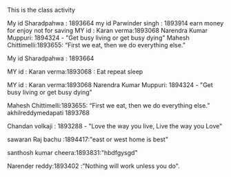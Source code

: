 This is the class activity

My id Sharadpahwa : 1893664
my id Parwinder singh  : 1893914 earn money for enjoy not for saving
MY id : Karan verma:1893068
Narendra Kumar Muppuri: 1894324 - "Get busy living or get busy dying"
Mahesh Chittimelli:1893655: “First we eat, then we do everything else.”

My id Sharadpahwa : 1893664

MY id : Karan verma:1893068 : Eat repeat sleep

MY id : Karan verma:1893068
Narendra Kumar Muppuri: 1894324 - "Get busy living or get busy dying"




Mahesh Chittimelli:1893655: “First we eat, then we do everything else.”
akhilreddymedapati 1893768

Chandan volkaji : 1893288 - "Love the way you live, Live the way you Love"


sawaran Raj bachu :1894417:"east or west home is best"

santhosh kumar cheera:1893831:"hbdfgysgd"

Narender reddy:1893402 :"Nothing will work unless you do".
